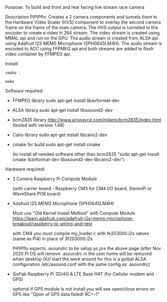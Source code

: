 Purpose: To build and front and rear facing live stream race camera

Description PiPIPflv: Creates a 2 camera components and tunnels them to the 
Hardware Video Scaler (HVS) component to overlay the second camera 
frame on the frame of the main camera. The HVS output is tunneled to 
the encoder to create a video H.264 stream.  The video stream is 
created using MMAL api and run on the GPU.  The audio stream is 
created from ALSA api using Adafruit I2S MEMS Microphone 
(SPH0645LM4H).  The audio stream is encoded to ACC using FFPMEG api 
and both streams are added to flash video container by FFMPEG api.


Install: 

	cmake .
	
	make 

Software required:
* FFMPEG library sudo apt-get install libavformat-dev
* ALSA library sudo apt-get install libasound2-dev
* bcm2835 library http://www.airspayce.com/mikem/bcm2835/index.html (tested with version 1.68)
* Cairo library sudo apt-get install libcairo2-dev
* cmake for build sudo apt-get install cmake

  	(to install all needed software other than bcm2835 "sudo apt-get install cmake ibavformat-dev libasound2-dev libcairo2-dev")

Hardware required:
* 2 Camera Raspberry Pi Compute Module 

	(with carrier board - Raspberry CM3 for CM4 I/O board, StereoPi or WaveShare POE board)
* Adafruit I2S MEMS Microphone (SPH0645LM4H) 

	Must use "Old Kernel Install Method" with Compute Module https://learn.adafruit.com/adafruit-i2s-mems-microphone-breakout/raspberry-pi-wiring-and-test
	
	with CM4 you must compile my_loader.c with fe203000.i2s values (same as Pi4) in place of 3f203000.i2s
	
	PiPIPflv expects .asoundrc to be setup as pre the above page (after Nov 2020 Pi OS will remove .asoundrc in the user home will be removed when desktop GUI start the work around for this is a golbal ALSA configuration /etc/asound.conf with the same config as .asoundrc)

	
* SixFab Raspberry Pi 3G/4G & LTE Base HAT (for Cellular modem and GPS) 

	optional if GPS module is not install you will see open/close errors on GPS like "Open of GPS data failed! RC=-1"

